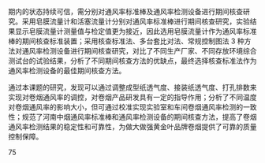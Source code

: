 期内的状态持续可信，需分别对通风率标准棒及通风率检测设备进行期间核查研究。采用皂膜流量计和活塞流量计分别对通风率标准棒进行期间核查研究，实验结果显示皂膜流量计测量值与检定值更为接近，因此选用皂膜流量计作为通风率标准棒的期间核查标准装置；采用核查标准法、多台套比对法、常规控制图法 3 种方法对通风率检测设备进行期间核查研究，对比了不同生产厂家、不同存放环境综合测试台的试验结果，分析了不同期间核查方法的优缺点，最终选择核查标准法作为通风率检测设备的最佳期间核查方法。

通过本课题的研究，发现可以通过调整成型纸透气度、接装纸透气度、打孔排数来实现对卷烟通风率的调控，对卷烟产品研发具有一定的指导作用；分析了不同温度对卷烟通风率的影响大小，但可通过校准实现实验室和车间卷烟通风率检测的一致性；规范了河南中烟通风率标准棒和通风率检测设备的期间核查方法，提高了卷烟通风率检测结果的稳定性和可靠性，为做大做强黄金叶品牌卷烟提供了可靠的质量控制保障。

75